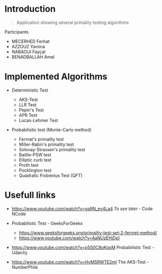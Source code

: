 # Introduction
> Application showing several primality testing algorithms

Participants
- MECERHED Ferhat
- AZZOUZ Yamina
- NABAOUI Fayçal
- BENADBALLAH Amel

# Implemented Algorithms
- Deterministic Test
	- AKS-Test
	- LLR Test
	- Pepin's Test
	- APR Test
	- Lucas-Lehmer Test

- Probabilistic test (Monte-Carlo method)
	- Fermat's primality test
	- Miller-Rabin's primality test
	- Solovay-Strassen's primality test
	- Baillie-PSW test
	- Elliptic curb test
	- Proth test
	- Pocklington test
	- Quadratic Frobenius Test (QFT) 

# Usefull links
- <https://www.youtube.com/watch?v=ga9N_ey4La4> *To see later* - Code NCode

- Probabilistic Test \- GeeksForGeeks
	- <https://www.geeksforgeeks.org/primality-test-set-2-fermet-method/>
	- <https://www.youtube.com/watch?v=AaNUzEHiDpI>

- <https://www.youtube.com/watch?v=p5S0C8oKpsM> Probabilistic Test - Udacity

- <https://www.youtube.com/watch?v=HvMSRWTE2mI> The AKS-Test - NumberPhile
